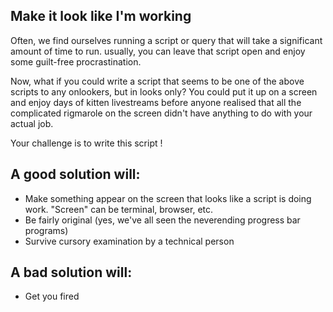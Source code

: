 ## Make it look like I'm working

Often, we find ourselves running a script or query that will take a significant amount of time to run. usually, you can leave that script open and enjoy some guilt-free procrastination.

Now, what if you could write a script that seems to be one of the above scripts to any onlookers, but in looks only? You could put it up on a screen and enjoy days of kitten livestreams before anyone realised that all the complicated rigmarole on the screen didn't have anything to do with your actual job.

Your challenge is to write this script !

## A good solution will:

- Make something appear on the screen that looks like a script is doing work. "Screen" can be terminal, browser, etc.
- Be fairly original (yes, we've all seen the neverending progress bar programs)
- Survive cursory examination by a technical person

## A bad solution will:

- Get you fired

